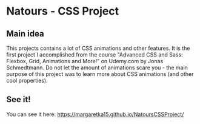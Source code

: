 # Natours - CSS Project

## Main idea
This projects contains a lot of  CSS animations and other features. It is the first project I accomplished from the course  "Advanced CSS and Sass: Flexbox, Grid, Animations and More!" on Udemy.com by  Jonas Schmedtmann. 
Do not let the amount of animations scare you - the main purpose of this project was to learn more about CSS animations (and other cool properties).

## See it!
You can see it here: https://margaretka15.github.io/NatoursCSSProject/
